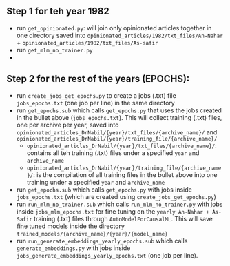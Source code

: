 ## Step 1 for teh year 1982
* run `get_opinionated.py`: will join only opinionated articles together in one directory saved into `opinionated_articles/1982/txt_files/An-Nahar` + `opinionated_articles/1982/txt_files/As-safir`
* run `get_mlm_no_trainer.py`
*

## Step 2 for the rest of the years (EPOCHS):
* run `create_jobs_get_epochs.py` to create a jobs (.txt) file `jobs_epochs.txt` (one job per line) in the same directory
* run `get_epochs.sub` which calls `get_epochs.py` that uses the jobs created in the bullet above (`jobs_epochs.txt`). This will collect training (.txt) files, one per archive per year, saved into `opinionated_articles_DrNabil/{year}/txt_files/{archive_name}/` and `opinionated_articles_DrNabil/{year}/training_file/{archive_name}/`
  * `opinionated_articles_DrNabil/{year}/txt_files/{archive_name}/`: contains all teh training (.txt) files under a specified `year` and `archive_name`
  * `opinionated_articles_DrNabil/{year}/training_file/{archive_name}/`: is the compilation of all training files in the bullet above into one training under a specified `year` and `archive_name`
* run `get_epochs.sub` which calls `get_epochs.py` with jobs inside `jobs_epochs.txt` (which are created using `create_jobs_get_epochs.py`)
* run `run_mlm_no_trainer.sub` which calls `run_mlm_no_trainer.py` with jobs inside `jobs_mlm_epochs.txt` for fine tuning on the `yearly An-Nahar + As-Safir` training (.txt) files through `AutoModelForCausalML`. This will save fine tuned models inside the directory `trained_models/{archive_name}/{year}/{model_name}`
* run `run_generate_embeddings_yearly_epochs.sub` which calls `generate_embeddings.py` with jobs inside `jobs_generate_embeddings_yearly_epochs.txt` (one job per line).